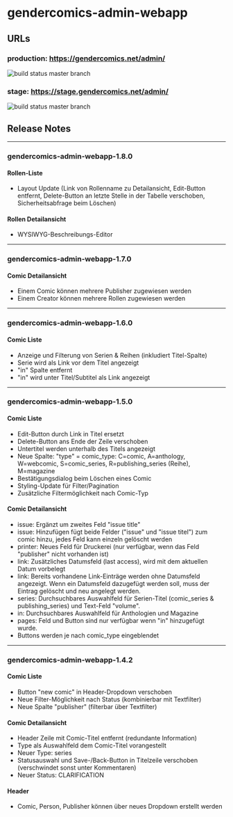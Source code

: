 # gendercomics-admin-webapp

## URLs
### production: https://gendercomics.net/admin/
![build status master branch](https://github.com/gendercomics/admin-webapp/actions/workflows/docker-image-production.yml/badge.svg?branch=master)
### stage: https://stage.gendercomics.net/admin/
![build status master branch](https://github.com/gendercomics/admin-webapp/actions/workflows/docker-image-stage.yml/badge.svg?branch=develop) 

## Release Notes

---
### gendercomics-admin-webapp-1.8.0
#### Rollen-Liste 
- Layout Update (Link von Rollenname zu Detailansicht, Edit-Button entfernt, Delete-Button an letzte Stelle in der Tabelle verschoben, Sicherheitsabfrage beim Löschen)
#### Rollen Detailansicht
- WYSIWYG-Beschreibungs-Editor
---

### gendercomics-admin-webapp-1.7.0

#### Comic Detailansicht
- Einem Comic können mehrere Publisher zugewiesen werden
- Einem Creator können mehrere Rollen zugewiesen werden

---
### gendercomics-admin-webapp-1.6.0

#### Comic Liste
- Anzeige und Filterung von Serien & Reihen (inkludiert Titel-Spalte)
- Serie wird als Link vor dem Titel angezeigt
- "in" Spalte entfernt
- "in" wird unter Titel/Subtitel als Link angezeigt

---
### gendercomics-admin-webapp-1.5.0

#### Comic Liste
- Edit-Button durch Link in Titel ersetzt
- Delete-Button ans Ende der Zeile verschoben
- Untertitel werden unterhalb des Titels angezeigt
- Neue Spalte: "type" = comic_type: C=comic, A=anthology, W=webcomic, S=comic_series, R=publishing_series (Reihe), M=magazine
- Bestätigungsdialog beim Löschen eines Comic
- Styling-Update für Filter/Pagination
- Zusätzliche Filtermöglichkeit nach Comic-Typ

#### Comic Detailansicht
- issue: Ergänzt um zweites Feld "issue title"
- issue: Hinzufügen fügt beide Felder ("issue" und "issue titel") zum comic hinzu, jedes Feld kann einzeln gelöscht werden
- printer: Neues Feld für Druckerei (nur verfügbar, wenn das Feld "publisher" nicht vorhanden ist)
- link: Zusätzliches Datumsfeld (last access), wird mit dem aktuellen Datum vorbelegt
- link: Bereits vorhandene Link-Einträge werden ohne Datumsfeld angezeigt. Wenn ein Datumsfeld dazugefügt werden soll, muss der Eintrag gelöscht und neu angelegt werden.
- series: Durchsuchbares Auswahlfeld für Serien-Titel (comic_series & publishing_series) und Text-Feld "volume".
- in: Durchsuchbares Auswahlfeld für Anthologien und Magazine
- pages: Feld und Button sind nur verfügbar wenn "in" hinzugefügt wurde.
- Buttons werden je nach comic_type eingeblendet

---
### gendercomics-admin-webapp-1.4.2

#### Comic Liste
- Button "new comic" in Header-Dropdown verschoben
- Neue Filter-Möglichkeit nach Status (kombinierbar mit Textfilter)
- Neue Spalte "publisher" (filterbar über Textfilter)

#### Comic Detailansicht
- Header Zeile mit Comic-Titel entfernt (redundante Information)
- Type als Auswahlfeld dem Comic-Titel vorangestellt
- Neuer Type: series
- Statusauswahl und Save-/Back-Button in Titelzeile verschoben (verschwindet sonst unter Kommentaren)
- Neuer Status: CLARIFICATION

#### Header
- Comic, Person, Publisher können über neues Dropdown erstellt werden
